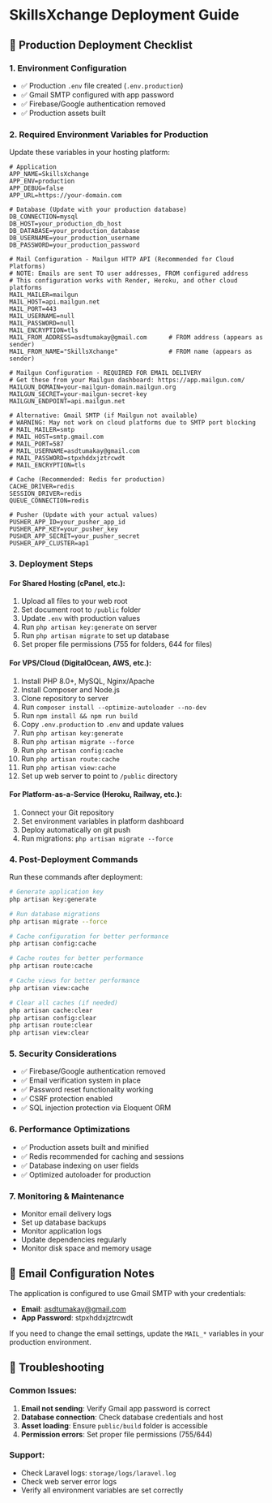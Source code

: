 # SkillsXchange Deployment Guide

## 🚀 Production Deployment Checklist

### 1. Environment Configuration
- ✅ Production `.env` file created (`.env.production`)
- ✅ Gmail SMTP configured with app password
- ✅ Firebase/Google authentication removed
- ✅ Production assets built

### 2. Required Environment Variables for Production

Update these variables in your hosting platform:

```env
# Application
APP_NAME=SkillsXchange
APP_ENV=production
APP_DEBUG=false
APP_URL=https://your-domain.com

# Database (Update with your production database)
DB_CONNECTION=mysql
DB_HOST=your_production_db_host
DB_DATABASE=your_production_database
DB_USERNAME=your_production_username
DB_PASSWORD=your_production_password

# Mail Configuration - Mailgun HTTP API (Recommended for Cloud Platforms)
# NOTE: Emails are sent TO user addresses, FROM configured address
# This configuration works with Render, Heroku, and other cloud platforms
MAIL_MAILER=mailgun
MAIL_HOST=api.mailgun.net
MAIL_PORT=443
MAIL_USERNAME=null
MAIL_PASSWORD=null
MAIL_ENCRYPTION=tls
MAIL_FROM_ADDRESS=asdtumakay@gmail.com      # FROM address (appears as sender)
MAIL_FROM_NAME="SkillsXchange"              # FROM name (appears as sender)

# Mailgun Configuration - REQUIRED FOR EMAIL DELIVERY
# Get these from your Mailgun dashboard: https://app.mailgun.com/
MAILGUN_DOMAIN=your-mailgun-domain.mailgun.org
MAILGUN_SECRET=your-mailgun-secret-key
MAILGUN_ENDPOINT=api.mailgun.net

# Alternative: Gmail SMTP (if Mailgun not available)
# WARNING: May not work on cloud platforms due to SMTP port blocking
# MAIL_MAILER=smtp
# MAIL_HOST=smtp.gmail.com
# MAIL_PORT=587
# MAIL_USERNAME=asdtumakay@gmail.com
# MAIL_PASSWORD=stpxhddxjztrcwdt
# MAIL_ENCRYPTION=tls

# Cache (Recommended: Redis for production)
CACHE_DRIVER=redis
SESSION_DRIVER=redis
QUEUE_CONNECTION=redis

# Pusher (Update with your actual values)
PUSHER_APP_ID=your_pusher_app_id
PUSHER_APP_KEY=your_pusher_key
PUSHER_APP_SECRET=your_pusher_secret
PUSHER_APP_CLUSTER=ap1
```

### 3. Deployment Steps

#### For Shared Hosting (cPanel, etc.):
1. Upload all files to your web root
2. Set document root to `/public` folder
3. Update `.env` with production values
4. Run `php artisan key:generate` on server
5. Run `php artisan migrate` to set up database
6. Set proper file permissions (755 for folders, 644 for files)

#### For VPS/Cloud (DigitalOcean, AWS, etc.):
1. Install PHP 8.0+, MySQL, Nginx/Apache
2. Install Composer and Node.js
3. Clone repository to server
4. Run `composer install --optimize-autoloader --no-dev`
5. Run `npm install && npm run build`
6. Copy `.env.production` to `.env` and update values
7. Run `php artisan key:generate`
8. Run `php artisan migrate --force`
9. Run `php artisan config:cache`
10. Run `php artisan route:cache`
11. Run `php artisan view:cache`
12. Set up web server to point to `/public` directory

#### For Platform-as-a-Service (Heroku, Railway, etc.):
1. Connect your Git repository
2. Set environment variables in platform dashboard
3. Deploy automatically on git push
4. Run migrations: `php artisan migrate --force`

### 4. Post-Deployment Commands

Run these commands after deployment:

```bash
# Generate application key
php artisan key:generate

# Run database migrations
php artisan migrate --force

# Cache configuration for better performance
php artisan config:cache

# Cache routes for better performance
php artisan route:cache

# Cache views for better performance
php artisan view:cache

# Clear all caches (if needed)
php artisan cache:clear
php artisan config:clear
php artisan route:clear
php artisan view:clear
```

### 5. Security Considerations

- ✅ Firebase/Google authentication removed
- ✅ Email verification system in place
- ✅ Password reset functionality working
- ✅ CSRF protection enabled
- ✅ SQL injection protection via Eloquent ORM

### 6. Performance Optimizations

- ✅ Production assets built and minified
- ✅ Redis recommended for caching and sessions
- ✅ Database indexing on user fields
- ✅ Optimized autoloader for production

### 7. Monitoring & Maintenance

- Monitor email delivery logs
- Set up database backups
- Monitor application logs
- Update dependencies regularly
- Monitor disk space and memory usage

## 📧 Email Configuration Notes

The application is configured to use Gmail SMTP with your credentials:
- **Email**: asdtumakay@gmail.com
- **App Password**: stpxhddxjztrcwdt

If you need to change the email settings, update the `MAIL_*` variables in your production environment.

## 🔧 Troubleshooting

### Common Issues:
1. **Email not sending**: Verify Gmail app password is correct
2. **Database connection**: Check database credentials and host
3. **Asset loading**: Ensure `public/build` folder is accessible
4. **Permission errors**: Set proper file permissions (755/644)

### Support:
- Check Laravel logs: `storage/logs/laravel.log`
- Check web server error logs
- Verify all environment variables are set correctly
